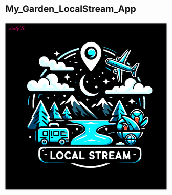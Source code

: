 # My_Garden_LocalStream_App<p>

<p align="center">
<img src="https://github.com/lady-h-world/My_Garden_LocalStream_App/blob/main/logo.png" width="520" 
height="520" />
</p>
